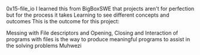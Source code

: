 0x15-file_io
I learned this from BigBoxSWE that projects aren't for perfection but for the process it takes
Learning to see different concepts and outcomes
This is the outcome for this project:


Messing with File descriptors and Opening, Closing and
Interaction of programs with files is the way to produce meaningful programs to assist in the solving problems
Muhwezi

